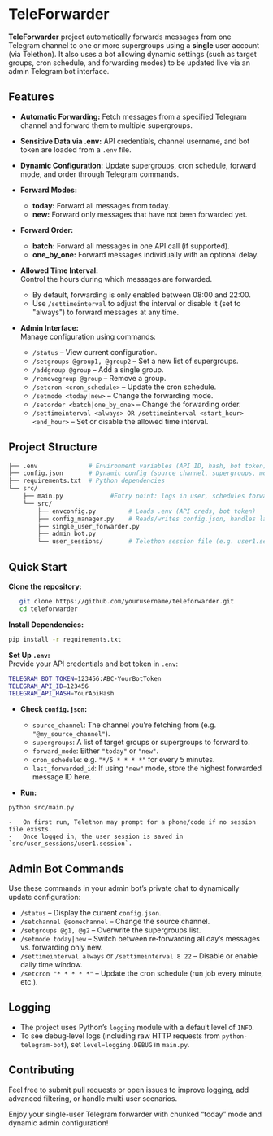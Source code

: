 
# TeleForwarder

**TeleForwarder** project automatically forwards messages from one Telegram channel to one or more supergroups using a **single** user account (via Telethon). It also uses a bot  allowing dynamic settings (such as target groups, cron schedule, and forwarding modes) to be updated live via an admin Telegram bot interface.

## Features

- **Automatic Forwarding:** Fetch messages from a specified Telegram channel and forward them to multiple supergroups.
- **Sensitive Data via .env:** API credentials, channel username, and bot token are loaded from a `.env` file.
- **Dynamic Configuration:** Update supergroups, cron schedule, forward mode, and order through Telegram commands.
- **Forward Modes:**
  - **today:** Forward all messages from today.
  - **new:** Forward only messages that have not been forwarded yet.
- **Forward Order:**
  - **batch:** Forward all messages in one API call (if supported).
  - **one_by_one:** Forward messages individually with an optional delay.

- **Allowed Time Interval:**  
  Control the hours during which messages are forwarded.  
  - By default, forwarding is only enabled between 08:00 and 22:00.  
  - Use `/settimeinterval` to adjust the interval or disable it (set to "always") to forward messages at any time.

- **Admin Interface:**  
  Manage configuration using commands:
  - `/status` – View current configuration.
  - `/setgroups @group1, @group2` – Set a new list of supergroups.
  - `/addgroup @group` – Add a single group.
  - `/removegroup @group` – Remove a group.
  - `/setcron <cron_schedule>` – Update the cron schedule.
  - `/setmode <today|new>` – Change the forwarding mode.
  - `/setorder <batch|one_by_one>` – Change the forwarding order.
  - `/settimeinterval <always> OR /settimeinterval <start_hour> <end_hour>` – Set or disable the allowed time interval.


## Project Structure

```bash
├── .env              # Environment variables (API ID, hash, bot token)
├── config.json       # Dynamic config (source channel, supergroups, modes)
├── requirements.txt  # Python dependencies
└── src/
    ├── main.py  			#Entry point: logs in user, schedules forwarding, starts admin bot
    └── src/            
	    ├── envconfig.py         # Loads .env (API creds, bot token)
	    ├── config_manager.py    # Reads/writes config.json, handles last_forwarded_id
	    ├── single_user_forwarder.py
	    ├── admin_bot.py
	    └── user_sessions/       # Telethon session file (e.g. user1.session)
```

## Quick Start

**Clone the repository:**

```bash
   git clone https://github.com/yourusername/teleforwarder.git
   cd teleforwarder
```

**Install Dependencies:**
```bash
pip install -r requirements.txt
```

**Set Up `.env`:**  
Provide your API credentials and bot token in `.env`:
```bash
TELEGRAM_BOT_TOKEN=123456:ABC-YourBotToken
TELEGRAM_API_ID=123456
TELEGRAM_API_HASH=YourApiHash

```
-   **Check `config.json`:**
    
    -   `source_channel`: The channel you’re fetching from (e.g. `"@my_source_channel"`).
    -   `supergroups`: A list of target groups or supergroups to forward to.
    -   `forward_mode`: Either `"today"` or `"new"`.
    -   `cron_schedule`: e.g. `"*/5 * * * *"` for every 5 minutes.
    -   `last_forwarded_id`: If using `"new"` mode, store the highest forwarded message ID here.
-   **Run:**
```bash
python src/main.py
```
    -   On first run, Telethon may prompt for a phone/code if no session file exists.
    -   Once logged in, the user session is saved in `src/user_sessions/user1.session`.

    
    

## Admin Bot Commands

Use these commands in your admin bot’s private chat to dynamically update configuration:

-   `/status` – Display the current `config.json`.
-   `/setchannel @somechannel` – Change the source channel.
-   `/setgroups @g1, @g2` – Overwrite the supergroups list.
-   `/setmode today|new` – Switch between re‐forwarding all day’s messages vs. forwarding only new.
-   `/settimeinterval always` or `/settimeinterval 8 22` – Disable or enable daily time window.
-   `/setcron "* * * * *"` – Update the cron schedule (run job every minute, etc.).




## Logging

-   The project uses Python’s `logging` module with a default level of `INFO`.
-   To see debug‐level logs (including raw HTTP requests from `python-telegram-bot`), set `level=logging.DEBUG` in `main.py`.

## Contributing

Feel free to submit pull requests or open issues to improve logging, add advanced filtering, or handle multi‐user scenarios.

Enjoy your single-user Telegram forwarder with chunked “today” mode and dynamic admin configuration!
